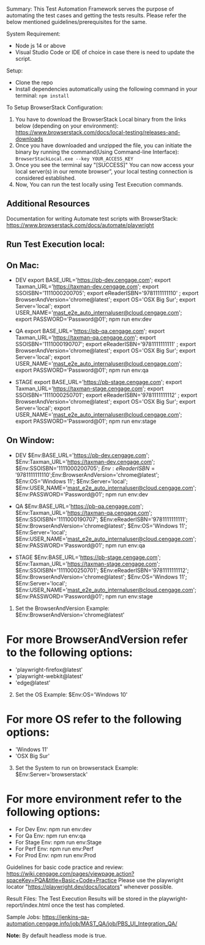 Summary:
This Test Automation Framework serves the purpose of automating the test cases and getting the tests results. Please refer the below mentioned guidelines/prerequisites for the same.

System Requirement:
* Node js 14 or above
* Visual Studio Code or IDE of choice in case there is need to update the script.

Setup:
* Clone the repo
* Install dependencies automatically using the following command in your terminal: `npm install`

To Setup BrowserStack Configuration:
1. You have to download the BrowserStack Local binary from the links below (depending on your environment): https://www.browserstack.com/docs/local-testing/releases-and-downloads
2. Once you have downloaded and unzipped the file, you can initiate the binary by running the command(Using Command-line Interface): `BrowserStackLocal.exe --key YOUR_ACCESS_KEY`
3. Once you see the terminal say "[SUCCESS]" You can now access your local server(s) in our remote browser”, your local testing connection is considered established.
4. Now, You can run the test locally using Test Execution commands.
## Additional Resources ##
Documentation for writing Automate test scripts with BrowserStack: https://www.browserstack.com/docs/automate/playwright

## Run Test Execution local:
## On Mac:
* DEV
export BASE_URL='https://pb-dev.cengage.com'; export Taxman_URL='https://taxman-dev.cengage.com'; export SSOISBN='1111000200705'; export eReaderISBN='9781111111110' ; export BrowserAndVersion='chrome@latest'; export OS='OSX Big Sur'; export Server='local'; export USER_NAME='mast_e2e_auto_internaluser@cloud.cengage.com'; export PASSWORD='Password@01'; npm run env:dev

* QA
export BASE_URL='https://pb-qa.cengage.com'; export Taxman_URL='https://taxman-qa.cengage.com'; export SSOISBN='1111000190707'; export eReaderISBN='9781111111111' ; export BrowserAndVersion='chrome@latest'; export OS='OSX Big Sur'; export Server='local'; export USER_NAME='mast_e2e_auto_internaluser@cloud.cengage.com'; export PASSWORD='Password@01'; npm run env:qa

* STAGE
export BASE_URL='https://pb-stage.cengage.com'; export Taxman_URL='https://taxman-stage.cengage.com'; export SSOISBN='1111000250701'; export eReaderISBN='9781111111112' ; export BrowserAndVersion='chrome@latest'; export OS='OSX Big Sur'; export Server='local'; export USER_NAME='mast_e2e_auto_internaluser@cloud.cengage.com'; export PASSWORD='Password@01'; npm run env:stage

## On Window:
* DEV
$Env:BASE_URL='https://pb-dev.cengage.com'; $Env:Taxman_URL='https://taxman-dev.cengage.com'; $Env:SSOISBN='1111000200705'; $Env:eReaderISBN='9781111111110' ;$Env:BrowserAndVersion='chrome@latest'; $Env:OS='Windows 11'; $Env:Server='local'; $Env:USER_NAME='mast_e2e_auto_internaluser@cloud.cengage.com'; $Env:PASSWORD='Password@01'; npm run env:dev

* QA
$Env:BASE_URL='https://pb-qa.cengage.com'; $Env:Taxman_URL='https://taxman-qa.cengage.com'; $Env:SSOISBN='1111000190707'; $Env:eReaderISBN='9781111111111'; $Env:BrowserAndVersion='chrome@latest'; $Env:OS='Windows 11'; $Env:Server='local'; $Env:USER_NAME='mast_e2e_auto_internaluser@cloud.cengage.com'; $Env:PASSWORD='Password@01'; npm run env:qa

* STAGE
$Env:BASE_URL='https://pb-stage.cengage.com'; $Env:Taxman_URL='https://taxman-stage.cengage.com'; $Env:SSOISBN='1111000250701'; $Env:eReaderISBN='9781111111112'; $Env:BrowserAndVersion='chrome@latest'; $Env:OS='Windows 11'; $Env:Server='local'; $Env:USER_NAME='mast_e2e_auto_internaluser@cloud.cengage.com'; $Env:PASSWORD='Password@01'; npm run env:stage

1. Set the BrowserAndVersion Example: $Env:BrowserAndVersion='chrome@latest'
# For more BrowserAndVersion refer to the following options:
* 'playwright-firefox@latest'
* 'playwright-webkit@latest'
* 'edge@latest'

2. Set the OS Example: $Env:OS='Windows 10'
# For more OS refer to the following options:
* 'Windows 11'
* 'OSX Big Sur'

3. Set the System to run on browserstack Example: $Env:Server='browserstack'

# For more environment refer to the following options:

* For Dev Env: npm run env:dev
* For Qa Env: npm run env:qa
* For Stage Env: npm run env:Stage
* For Perf Env: npm run env:Perf
* For Prod Env: npm run env:Prod

Guidelines for basic code practice and review: https://wiki.cengage.com/pages/viewpage.action?spaceKey=PQA&title=Basic+Code+Practice
Please use the playwright locator "https://playwright.dev/docs/locators" whenever possible.

Result Files:
The Test Execution Results will be stored in the playwright-report/index.html once the test has completed.

Sample Jobs: https://jenkins-qa-automation.cengage.info/job/MAST_QA/job/PBS_UI_Integration_QA/

**Note:** By default headless mode is true. 
